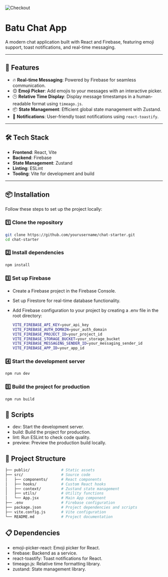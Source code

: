 ![Checkout](https://github.com/batumzff/chat-app-firebase/blob/main/BatuChatApp.gif)
# Batu Chat App

A modern chat application built with React and Firebase, featuring emoji support, toast notifications, and real-time messaging.

---

## 🚀 Features

- 🔥 **Real-time Messaging**: Powered by Firebase for seamless communication.
- 😊 **Emoji Picker**: Add emojis to your messages with an interactive picker.
- 🕒 **Relative Time Display**: Display message timestamps in a human-readable format using `timeago.js`.
- 📦 **State Management**: Efficient global state management with Zustand.
- 🎨 **Notifications**: User-friendly toast notifications using `react-toastify`.

---

## 🛠️ Tech Stack

- **Frontend**: React, Vite
- **Backend**: Firebase
- **State Management**: Zustand
- **Linting**: ESLint
- **Tooling**: Vite for development and build

---

## 📦 Installation

Follow these steps to set up the project locally:

### 1️⃣ Clone the repository

```bash
git clone https://github.com/yourusername/chat-starter.git
cd chat-starter
```
### 2️⃣ Install dependencies

```bash
npm install
```
### 3️⃣ Set up Firebase

- Create a Firebase project in the Firebase Console.
- Set up Firestore for real-time database functionality.
- Add Firebase configuration to your project by creating a .env file in the root directory:

  ```bash
  VITE_FIREBASE_API_KEY=your_api_key
  VITE_FIREBASE_AUTH_DOMAIN=your_auth_domain
  VITE_FIREBASE_PROJECT_ID=your_project_id
  VITE_FIREBASE_STORAGE_BUCKET=your_storage_bucket
  VITE_FIREBASE_MESSAGING_SENDER_ID=your_messaging_sender_id
  VITE_FIREBASE_APP_ID=your_app_id
  ```
### 4️⃣ Start the development server
```bash
npm run dev
```
### 5️⃣ Build the project for production
```bash
npm run build
```
## 📜 Scripts
- dev: Start the development server.
- build: Build the project for production.
- lint: Run ESLint to check code quality.
- preview: Preview the production build locally.
## 📂 Project Structure
```bash
├── public/              # Static assets
├── src/                 # Source code
│   ├── components/      # React components
│   ├── hooks/           # Custom React hooks
│   ├── context/         # Zustand state management
│   ├── utils/           # Utility functions
│   └── App.jsx          # Main App component
├── .env                 # Firebase configuration
├── package.json         # Project dependencies and scripts
├── vite.config.js       # Vite configuration
└── README.md            # Project documentation
```

## 📋 Dependencies
- emoji-picker-react: Emoji picker for React.
- firebase: Backend as a service.
- react-toastify: Toast notifications for React.
- timeago.js: Relative time formatting library.
- zustand: State management library.
